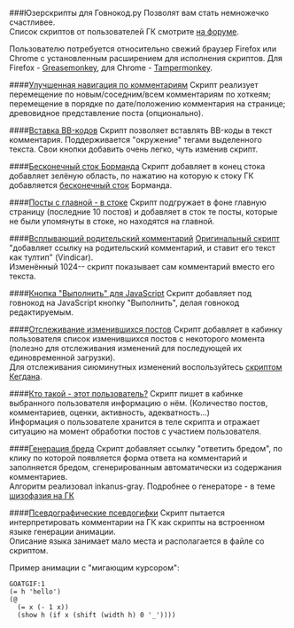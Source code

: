###Юзерскрипты для Говнокод.ру
Позволят вам стать немножечко счастливее.  
Список скриптов от пользователей ГК смотрите [на форуме](http://gvforum.ru/viewtopic.php?id=1173).

Пользователю потребуется относительно свежий браузер Firefox или Chrome с установленным расширением для исполнения скриптов. Для Firefox - [Greasemonkey](https://addons.mozilla.org/ru/firefox/addon/greasemonkey/), для Chrome - [Tampermonkey](https://chrome.google.com/webstore/detail/tampermonkey/dhdgffkkebhmkfjojejmpbldmpobfkfo).

####[Улучшенная навигация по комментариям](gc_new_comments.user.js)
  Скрипт реализует перемещение по новым/соседним/всем комментариям по хоткеям;
  перемещение в порядке по дате/положению комментария на странице;
  древовидное представление поста (опционально).

####[Вставка BB-кодов](bbcode.user.js)
  Скрипт позволяет вставлять BB-коды в текст комментария. Поддерживается
  "окружение" тегами выделенного текста. Свои кнопки добавить очень легко,
  чуть изменив скрипт.

####[Бесконечный сток Борманда](infinite_stok.user.js)
  Скрипт добавляет в конец стока добавляет зелёную область, по нажатию на которую
  к стоку ГК добавляется [бесконечный сток](http://bormand.tk/gktmp/) Борманда.

####[Посты с главной - в стоке](main_vs_stok.user.js)
  Скрипт подгружает в фоне главную страницу (последние 10 постов) и добавляет в сток те посты, которые не были упомянуты в стоке, но находятся на главной.

####[Всплывающий родительский комментарий](gc_parent_comment_2.user.js)
  [Оригинальный скрипт](http://govnokod.ru/13321) "добавляет ссылку на родительский комментарий, и ставит его текст как тултип" (Vindicar).  
  Изменённый 1024-- скрипт показывает сам комментарий вместо его текста.

####[Кнопка "Выполнить" для JavaScript](execjs.user.js)
  Скрипт добавляет под говнокод на JavaScript кнопку "Выполнить", делая говнокод редактируемым.

####[Отслеживание изменившихся постов](gc_log_posts.user.js)
  Скрипт добавляет в кабинку пользователя список изменившихся постов с некоторого момента
  (полезно для отслеживания изменений для последующей их единовременной загрузки).  
  Для отслеживания сиюминутных изменений воспользуйтесь [скриптом Кегдана](https://github.com/Kegdan/Jabiy-Scrip/blob/master/NewInGovnokod.js).

####[Кто такой - этот пользователь?](who.user.js)
  Скрипт пишет в кабинке выбранного пользователя информацию о нём.
  (Количество постов, комментариев, оценки, активность, адекватность...)   
  Информация о пользователе хранится в теле скрипта и отражает ситуацию на момент обработки постов с участием пользователя.

####[Генерация бреда](autobred.user.js)
  Скрипт добавляет ссылку "ответить бредом", по клику по которой появляется форма ответа на комментарий и заполняется бредом, сгенерированным автоматически из содержания комментариев.   
  Алгоритм реализовал inkanus-gray.
  Подробнее о генераторе - в теме [шизофазия на ГК](http://gvforum.ru/viewtopic.php?id=1203)

####[Псевдографические псевдогифки](goatgif.user.js)
  Скрипт пытается интерпретировать комментарии на ГК как скрипты на встроенном языке генерации анимации.   
  Описание языка занимает мало места и располагается в файле со скриптом.
  
  Пример анимации с "мигающим курсором":

    GOATGIF:1
    (= h 'hello')
    (@
      (= x (- 1 x))
      (show h (if x (shift (width h) 0 '_'))))
